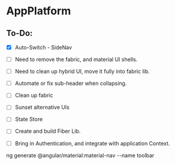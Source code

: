 # AppPlatform

## To-Do:
- [x] Auto-Switch - SideNav
- [ ] Need to remove the fabric, and material UI shells.
- [ ] Need to clean up hybrid UI, move it fully into fabric lib.
- [ ] Automate or fix sub-header when collapsing.
- [ ] Clean up fabric
- [ ] Sunset alternative UIs
- [ ] State Store
- [ ] Create and build Fiber Lib.
- [ ] Bring in Authentication, and integrate with application Context.


ng generate @angular/material:material-nav --name toolbar

